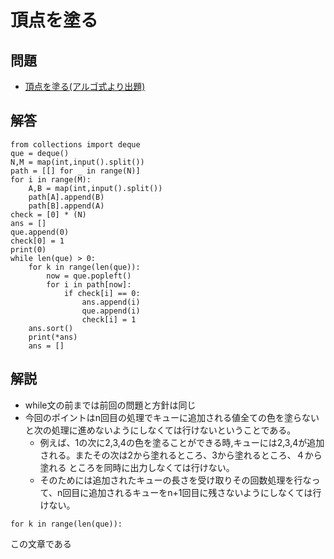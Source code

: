 # 頂点を塗る
## 問題
- [頂点を塗る(アルゴ式より出題)](https://algo-method.com/tasks/414)
## 解答
```
from collections import deque
que = deque()
N,M = map(int,input().split())
path = [[] for _ in range(N)]
for i in range(M):
    A,B = map(int,input().split())
    path[A].append(B)
    path[B].append(A)
check = [0] * (N)
ans = []
que.append(0)
check[0] = 1
print(0)
while len(que) > 0:
    for k in range(len(que)):
        now = que.popleft()
        for i in path[now]:
            if check[i] == 0:
                ans.append(i)
                que.append(i)
                check[i] = 1
    ans.sort()
    print(*ans)
    ans = []
```
## 解説
- while文の前までは前回の問題と方針は同じ
- 今回のポイントはn回目の処理でキューに追加される値全ての色を塗らないと次の処理に進めないようにしなくては行けないということである。
    - 例えば、1の次に2,3,4の色を塗ることができる時,キューには2,3,4が追加される。またその次は2から塗れるところ、3から塗れるところ、４から塗れる
    ところを同時に出力しなくては行けない。
    - そのためには追加されたキューの長さを受け取りその回数処理を行なって、n回目に追加されるキューをn+1回目に残さないようにしなくては行けない。
```
for k in range(len(que)):
```
この文章である